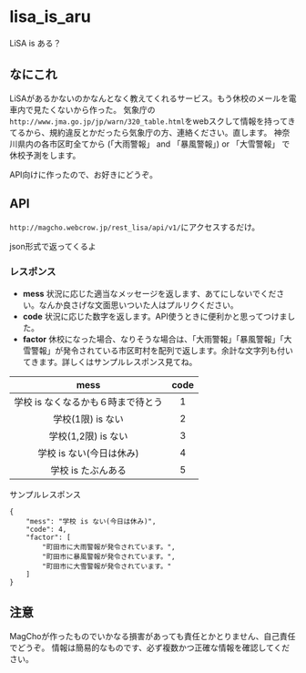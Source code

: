 # lisa_is_aru
LiSA is ある？

## なにこれ
LiSAがあるかないのかなんとなく教えてくれるサービス。もう休校のメールを電車内で見たくないから作った。
気象庁の```http://www.jma.go.jp/jp/warn/320_table.html```をwebスクして情報を持ってきてるから、規約違反とかだったら気象庁の方、連絡ください。直します。
神奈川県内の各市区町全てから (「大雨警報」 and 「暴風警報」) or 「大雪警報」 で休校予測をします。

API向けに作ったので、お好きにどうぞ。

## API

```http://magcho.webcrow.jp/rest_lisa/api/v1/```にアクセスするだけ。

json形式で返ってくるよ



### レスポンス

- **mess** 状況に応じた適当なメッセージを返します、あてにしないでください。なんか良さげな文面思いついた人はプルリクください。
- **code** 状況に応じた数字を返します。API使うときに便利かと思ってつけました。
- **factor** 休校になった場合、なりそうな場合は、「大雨警報」「暴風警報」「大雪警報」が発令されている市区町村を配列で返します。余計な文字列も付いてきます。詳しくはサンプルレスポンス見てね。

|mess | code |
|:---:|:----:|
| 学校 is なくなるかも６時まで待とう | 1 | 
| 学校(1限) is ない | 2 | 
| 学校(1,2限) is ない | 3 | 
| 学校 is ない(今日は休み) | 4 | 
| 学校 is たぶんある | 5 | 



サンプルレスポンス
```
{
    "mess": "学校 is ない(今日は休み)",
    "code": 4,
    "factor": [
        "町田市に大雨警報が発令されています。",
        "町田市に暴風警報が発令されています。",
        "町田市に大雪警報が発令されています。"
    ]
}
```

## 注意
MagChoが作ったものでいかなる損害があっても責任とかとりません、自己責任でどうぞ。
情報は簡易的なものです、必ず複数かつ正確な情報を確認してください。
